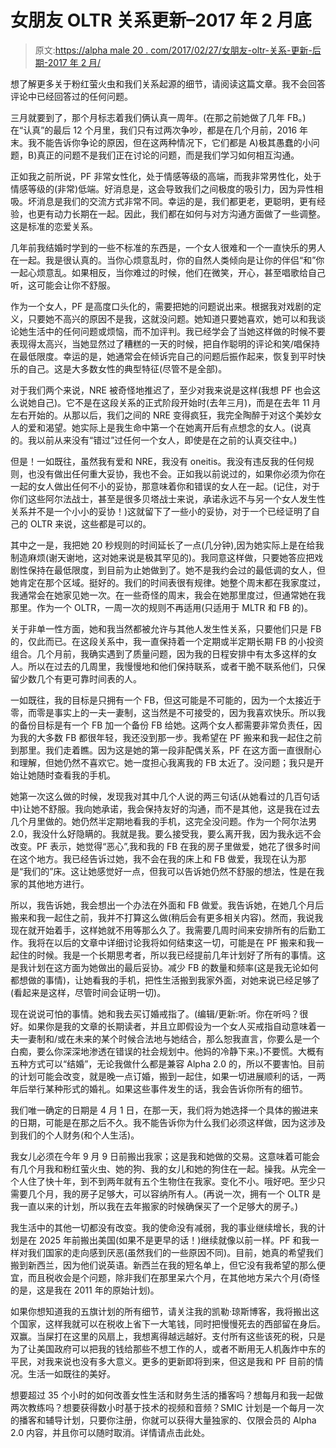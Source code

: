 # 女朋友 OLTR 关系更新–2017 年 2 月底

> 原文:[https://alpha male 20 . com/2017/02/27/女朋友-oltr-关系-更新-后期-2017 年 2 月/](https://alphamale20.com/2017/02/27/girlfriend-oltr-relationship-update-late-feb-2017/)

想了解更多关于粉红萤火虫和我们关系起源的细节，请阅读这篇文章。我不会回答评论中已经回答过的任何问题。

三月就要到了，那个月标志着我们俩认真一周年。(在那之前她做了几年 FB。)在“认真”的最后 12 个月里，我们只有过两次争吵，都是在几个月前，2016 年末。我不能告诉你争论的原因，但在这两种情况下，它们都是 A)极其愚蠢的小问题，B)真正的问题不是我们正在讨论的问题，而是我们学习如何相互沟通。

正如我之前所说，PF 非常女性化，处于情感等级的高端，而我非常男性化，处于情感等级的(非常)低端。好消息是，这会导致我们之间极度的吸引力，因为异性相吸。坏消息是我们的交流方式非常不同。幸运的是，我们都更老，更聪明，更有经验，也更有动力长期在一起。因此，我们都在如何与对方沟通方面做了一些调整。这是标准的恋爱关系。

几年前我结婚时学到的一些不标准的东西是，一个女人很难和一个一直快乐的男人在一起。我是很认真的。当你心烦意乱时，你的自然人类倾向是让你的伴侣“和”你一起心烦意乱。如果相反，当你难过的时候，他们在微笑，开心，甚至唱歌给自己听，这可能会让你不舒服。

作为一个女人，PF 是高度口头化的，需要把她的问题说出来。根据我对戏剧的定义，只要她不高兴的原因不是我，这就没问题。她知道只要她喜欢，她可以和我谈论她生活中的任何问题或烦恼，而不加评判。我已经学会了当她这样做的时候不要表现得太高兴，当她显然过了糟糕的一天的时候，把自作聪明的评论和笑/唱保持在最低限度。幸运的是，她通常会在倾诉完自己的问题后振作起来，恢复到平时快乐的自己。这是大多数女性的典型特征(尽管不是全部)。

对于我们两个来说，NRE 被奇怪地推迟了，至少对我来说是这样(我想 PF 也会这么说她自己)。它不是在这段关系的正式阶段开始时(去年三月)，而是在去年 11 月左右开始的。从那以后，我们之间的 NRE 变得疯狂，我完全陶醉于对这个美妙女人的爱和渴望。她实际上是我生命中第一个在她离开后有点想念的女人。(说真的。我以前从来没有“错过”过任何一个女人，即使是在之前的认真交往中。)

但是！一如既往，虽然我有爱和 NRE，我没有 oneitis。我没有违反我的任何规则，也没有做出任何重大妥协，我也不会。正如我以前说过的，如果你必须为你在一起的女人做出任何不小的妥协，那意味着你和错误的女人在一起。(记住，对于你们这些阿尔法战士，甚至是很多贝塔战士来说，承诺永远不与另一个女人发生性关系并不是一个小小的妥协！)这就留下了一些小的妥协，对于一个已经证明了自己的 OLTR 来说，这些都是可以的。

其中之一是，我把她 20 秒规则的时间延长了一点(几分钟),因为她实际上是在给我制造麻烦(谢天谢地，这对她来说是极其罕见的)。我同意这样做，只要她答应把戏剧性保持在最低限度，到目前为止她做到了。她不是我约会过的最低调的女人，但她肯定在那个区域。挺好的。我们的时间表很有规律。她整个周末都在我家度过，我通常会在她家见她一次。在一些奇怪的周末，我会在她那里度过，但通常她在我那里。作为一个 OLTR，一周一次的规则不再适用(只适用于 MLTR 和 FB 的)。

关于非单一性方面，她和我当然都被允许与其他人发生性关系，只要他们只是 FB 的，仅此而已。在这段关系中，我一直保持着一个定期或半定期长期 FB 的小投资组合。几个月前，我确实遇到了质量问题，因为我的日程安排中有太多这样的女人。所以在过去的几周里，我慢慢地和他们保持联系，或者干脆不联系他们，只保留少数几个有更可靠时间表的人。

一如既往，我的目标是只拥有一个 FB，但这可能是不可能的，因为一个太接近于零，而零是事实上的一夫一妻制，这当然是不可接受的，因为我喜欢快乐。所以我的备份目标是有一个 FB 加一个备份 FB 给她。这两个女人都需要非常负责任，因为我的大多数 FB 都很年轻，我还没到那一步。我希望在 PF 搬来和我一起住之前到那里。我们走着瞧。因为这是她的第一段非配偶关系，PF 在这方面一直很耐心和理解，但她仍然不喜欢它。她一度担心我离我的 FB 太近了。没问题；我只是开始让她随时查看我的手机。

她第一次这么做的时候，发现我对其中几个人说的两三句话(从她看过的几百句话中)让她不舒服。我向她承诺，我会保持友好的沟通，而不是其他，这是我在过去几个月里做的。她仍然半定期地看我的手机，这完全没问题。作为一个阿尔法男 2.0，我没什么好隐瞒的。我就是我。要么接受我，要么离开我，因为我永远不会改变。PF 表示，她觉得“恶心”,我和我的 FB 在我的房子里做爱，她花了很多时间在这个地方。我已经告诉过她，我不会在我的床上和 FB 做爱，我现在认为那是“我们的”床。这让她感觉好一点，但我可以告诉她仍然不舒服的想法，性是在我家的其他地方进行。

所以，我告诉她，我会想出一个办法在外面和 FB 做爱。我告诉她，在她几个月后搬来和我一起住之前，我并不打算这么做(稍后会有更多相关内容)。然而，我说我现在就开始着手，这样她就不用等那么久了。我需要几周时间来安排所有的后勤工作。我将在以后的文章中详细讨论我将如何结束这一切，可能是在 PF 搬来和我一起住的时候。我是一个长期思考者，所以我已经提前几年计划好了所有的事情。这是我计划在这方面为她做出的最后妥协。减少 FB 的数量和频率(这是我无论如何都想做的事情)，让她看我的手机，把性生活搬到我家外面，对她来说已经足够了(看起来是这样，尽管时间会证明一切)。

现在说说可怕的事情。她和我去买订婚戒指了。(编辑/更新:听。你在听吗？很好。如果你是我的文章的长期读者，并且立即假设为一个女人买戒指自动意味着一夫一妻制和/或在未来的某个时候合法地与她结合，那么恕我直言，你要么是一个白痴，要么你深深地渗透在错误的社会规划中。他妈的冷静下来。)不要慌。大概有五种方式可以“结婚”，无论我做什么都是兼容 Alpha 2.0 的，所以不要害怕。目前的计划可能会改变，就是晚一点订婚，搬到一起住，如果一切进展顺利的话，一两年后举行某种形式的婚礼。如果这些事件发生的话，我会告诉你所有的细节。

我们唯一确定的日期是 4 月 1 日，在那一天，我们将为她选择一个具体的搬进来的日期，可能是在那之后不久。我不能告诉你为什么我们必须这样做，因为这涉及到我们的个人财务(和个人生活)。

我女儿必须在今年 9 月 9 日前搬出我家；这是我和她做的交易。这意味着可能会有几个月我和粉红萤火虫、她的狗、我的女儿和她的狗住在一起。操我。从完全一个人住了快十年，到不到两年就有五个生物住在我家。变化不小。哦好吧。至少只需要几个月，我的房子足够大，可以容纳所有人。(再说一次，拥有一个 OLTR 是我一直以来的计划，所以我在去年搬家的时候确保买了一个足够大的房子。)

我生活中的其他一切都没有改变。我的使命没有减弱，我的事业继续增长，我的计划是在 2025 年前搬出美国(如果不是更早的话！)继续就像以前一样。PF 和我一样对我们国家的走向感到厌恶(虽然我们的一些原因不同)。目前，她真的希望我们搬到新西兰，因为他们说英语。新西兰在我的短名单上，但它没有我希望的那么便宜，而且税收会是个问题，除非我们在那里呆六个月，在其他地方呆六个月(奇怪的是，这是我在 2011 年的原始计划)。

如果你想知道我的五旗计划的所有细节，请关注我的凯勒·琼斯博客，我将搬出这个国家，这样我就可以在税收上省下一大笔钱，同时把慢慢死去的西部留在身后。双赢。当屎打在这里的风扇上，我想离得越远越好。支付所有这些该死的税，只是为了让美国政府可以把我的钱给那些不想工作的人，或者不断用无人机轰炸中东的平民，对我来说也没有多大意义。更多的更新即将到来，但这是我和 PF 目前的情况。生活一如既往的美好。

想要超过 35 个小时的如何改善女性生活和财务生活的播客吗？想每月和我一起做两次教练吗？想要获得数小时基于技术的视频和音频？SMIC 计划是一个每月一次的播客和辅导计划，只要你注册，你就可以获得大量独家的、仅限会员的 Alpha 2.0 内容，并且你可以随时取消。详情请点击此处。